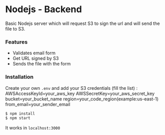 # Nodejs - Backend 

Basic Nodejs server which will request S3 to sign the url and will send the file to S3.

### Features

  - Validates email form
  - Get URL signed by S3
  - Sends the file with the form

### Installation

Create your own `.env` and add your S3 credentials (fill the list) :
AWSAccessKeyId=your_aws_key
AWSSecretKey=your_aws_secret_key
bucket=your_bucket_name
region=your_code_region(example:us-east-1)
from_email=your_sender_email

```sh
$ npm install
$ npm start
```
It works in `localhost:3000`



